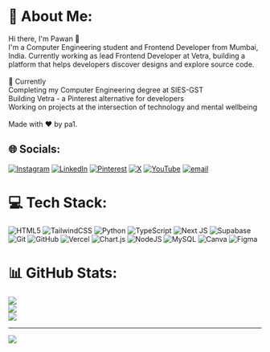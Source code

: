 # 💫 About Me:
Hi there, I'm Pawan 👋<br>I'm a Computer Engineering student and Frontend Developer from Mumbai, India. Currently working as lead Frontend Developer at Vetra, building a platform that helps developers discover designs and explore source code.<br><br>🌱 Currently<br>Completing my Computer Engineering degree at SIES-GST<br>Building Vetra - a Pinterest alternative for developers<br>Working on projects at the intersection of technology and mental wellbeing<br><br>Made with ❤ by pa1.


## 🌐 Socials:
[![Instagram](https://img.shields.io/badge/Instagram-%23E4405F.svg?logo=Instagram&logoColor=white)](https://instagram.com/keepupwithpawan) [![LinkedIn](https://img.shields.io/badge/LinkedIn-%230077B5.svg?logo=linkedin&logoColor=white)](https://linkedin.com/in/pawankamat) [![Pinterest](https://img.shields.io/badge/Pinterest-%23E60023.svg?logo=Pinterest&logoColor=white)](https://pinterest.com/keepupwithpawan) [![X](https://img.shields.io/badge/X-black.svg?logo=X&logoColor=white)](https://x.com/keepupwithpa1) [![YouTube](https://img.shields.io/badge/YouTube-%23FF0000.svg?logo=YouTube&logoColor=white)](https://youtube.com/@keepupwithpawan) [![email](https://img.shields.io/badge/Email-D14836?logo=gmail&logoColor=white)](mailto:pawankamatw@gmail.com) 

# 💻 Tech Stack:
![HTML5](https://img.shields.io/badge/html5-%23E34F26.svg?style=for-the-badge&logo=html5&logoColor=white) ![TailwindCSS](https://img.shields.io/badge/tailwindcss-%2338B2AC.svg?style=for-the-badge&logo=tailwind-css&logoColor=white) ![Python](https://img.shields.io/badge/python-3670A0?style=for-the-badge&logo=python&logoColor=ffdd54) ![TypeScript](https://img.shields.io/badge/typescript-%23007ACC.svg?style=for-the-badge&logo=typescript&logoColor=white) ![Next JS](https://img.shields.io/badge/Next-black?style=for-the-badge&logo=next.js&logoColor=white) ![Supabase](https://img.shields.io/badge/Supabase-3ECF8E?style=for-the-badge&logo=supabase&logoColor=white) ![Git](https://img.shields.io/badge/git-%23F05033.svg?style=for-the-badge&logo=git&logoColor=white) ![GitHub](https://img.shields.io/badge/github-%23121011.svg?style=for-the-badge&logo=github&logoColor=white) ![Vercel](https://img.shields.io/badge/vercel-%23000000.svg?style=for-the-badge&logo=vercel&logoColor=white) ![Chart.js](https://img.shields.io/badge/chart.js-F5788D.svg?style=for-the-badge&logo=chart.js&logoColor=white) ![NodeJS](https://img.shields.io/badge/node.js-6DA55F?style=for-the-badge&logo=node.js&logoColor=white) ![MySQL](https://img.shields.io/badge/mysql-4479A1.svg?style=for-the-badge&logo=mysql&logoColor=white) ![Canva](https://img.shields.io/badge/Canva-%2300C4CC.svg?style=for-the-badge&logo=Canva&logoColor=white) ![Figma](https://img.shields.io/badge/figma-%23F24E1E.svg?style=for-the-badge&logo=figma&logoColor=white)
# 📊 GitHub Stats:
![](https://github-readme-stats.vercel.app/api?username=keepupwithpawan&theme=graywhite&hide_border=false&include_all_commits=true&count_private=true)<br/>
![](https://nirzak-streak-stats.vercel.app/?user=keepupwithpawan&theme=graywhite&hide_border=false)<br/>
![](https://github-readme-stats.vercel.app/api/top-langs/?username=keepupwithpawan&theme=graywhite&hide_border=false&include_all_commits=true&count_private=true&layout=compact)

---
[![](https://visitcount.itsvg.in/api?id=keepupwithpawan&icon=0&color=0)](https://visitcount.itsvg.in)

<!-- Proudly created with GPRM ( https://gprm.itsvg.in ) -->
